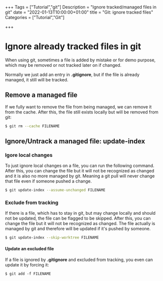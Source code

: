 +++
Tags = ["Tutorial","git"]
Description = "Ignore tracked/managed files in git"
date = "2022-01-13T10:00:00+01:00"
title = "Git: ignore tracked files"
Categories = ["Tutorial","Git"]

+++

# Ignore already tracked files in git

When using git, sometimes a file is added by mistake or for demo purpose, which may be removed or not tracked later on if changed.

Normally we just add an entry in **.gitignore**, but if the file is already managed, it still will be tracked.


## Remove a managed file

If we fully want to remove the file from being managed, we can remove it from the cache. After this, the file still exists locally but will be removed from git:

```bash
$ git rm --cache FILENAME
```

## Ignore/Untrack a managed file: update-index

### Igore local changes

To just ignore local changes on a file, you can run the following command.
After this, you can change the file but it will not be recognized as changed and it is also no more managed by git. Meaning a git pull will never change that file even if someone pushed a change.

```bash
$ git update-index --assume-unchanged FILENAME
```

### Exclude from tracking

If there is a file, which has to stay in git, but may change locally and should not be updated, the file can be flagged to be skipped.
After this, you can change the file but it will not be recognized as changed. The file actually is managed by git and therefore will be updated if it's pushed by someone.

```bash
$ git update-index --skip-worktree FILENAME
```

#### Update an excluded file

If a file is ignored by **.gitignore** and excluded from tracking, you even can update it by forcing it:

```
$ git add -f FILENAME
```


